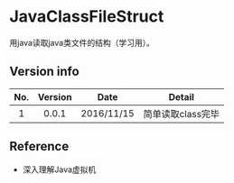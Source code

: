 # JavaClassFileStruct
用java读取java类文件的结构（学习用）。

## Version info

| No.  | Version |    Date    | Detail      |
| :--: | :-----: | :--------: | ----------- |
|  1   |  0.0.1  | 2016/11/15 | 简单读取class完毕 |

## Reference

- 深入理解Java虚拟机